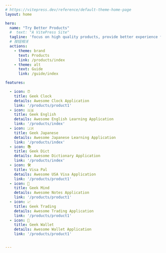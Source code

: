 ```yaml
---
# https://vitepress.dev/reference/default-theme-home-page
layout: home

hero:
  name: "Try Better Products"
  #  text: "A VitePress Site"
  tagline: 'focus on high quality products, provide better experience for users'
  # 按钮相关
  actions:
    - theme: brand
      text: Products
      link: /products/index
    - theme: alt
      text: Guide
      link: /guide/index

features:

  - icon: ⏰
    title: Geek Clock
    details: Awesome Clock Application
    link: '/products/product1'
  - icon: 🇬🇧
    title: Geek English
    details: Awesome English Learning Application
    link: '/products/index'
  - icon: 🇯🇵
    title: Geek Japanese
    details: Awesome Japanese Learning Application
    link: '/products/index'
  - icon: 📚
    title: Geek Dict
    details: Awesome Dictionary Application
    link: '/products/index'
  - icon: 🛠️
    title: Visa Pal
    details: Awesome USA Visa Application
    link: '/products/product1'
  - icon: 📒
    title: Geek Mind
    details: Awesome Notes Application
    link: '/products/product1'
  - icon: 📈
    title: Geek Trading
    details: Awesome Trading Application
    link: '/products/product1'
  - icon: 👛️
    title: Geek Wallet
    details: Awesome Wallet Application
    link: '/products/product1'


---
```


